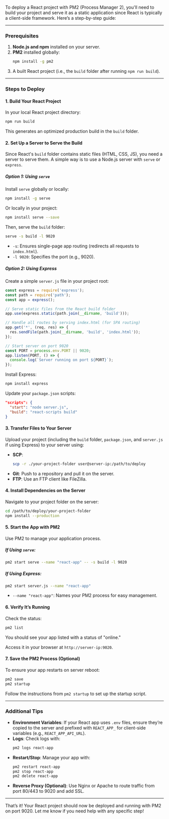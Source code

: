 To deploy a React project with PM2 (Process Manager 2), you'll need to build your project and serve it as a static application since React is typically a client-side framework. Here’s a step-by-step guide:

---

### Prerequisites
1. **Node.js and npm** installed on your server.
2. **PM2** installed globally:
   ```bash
   npm install -g pm2
   ```
3. A built React project (i.e., the `build` folder after running `npm run build`).

---

### Steps to Deploy

#### 1. Build Your React Project
In your local React project directory:
```bash
npm run build
```
This generates an optimized production build in the `build` folder.

#### 2. Set Up a Server to Serve the Build
Since React's `build` folder contains static files (HTML, CSS, JS), you need a server to serve them. A simple way is to use a Node.js server with `serve` or `express`.

##### Option 1: Using `serve`
Install `serve` globally or locally:
```bash
npm install -g serve
```
Or locally in your project:
```bash
npm install serve --save
```

Then, serve the `build` folder:
```bash
serve -s build -l 9020
```
- `-s`: Ensures single-page app routing (redirects all requests to `index.html`).
- `-l 9020`: Specifies the port (e.g., 9020).

##### Option 2: Using Express
Create a simple `server.js` file in your project root:
```javascript
const express = require('express');
const path = require('path');
const app = express();

// Serve static files from the React build folder
app.use(express.static(path.join(__dirname, 'build')));

// Handle all routes by serving index.html (for SPA routing)
app.get('*', (req, res) => {
  res.sendFile(path.join(__dirname, 'build', 'index.html'));
});

// Start server on port 9020
const PORT = process.env.PORT || 9020;
app.listen(PORT, () => {
  console.log(`Server running on port ${PORT}`);
});
```

Install Express:
```bash
npm install express
```

Update your `package.json` scripts:
```json
"scripts": {
  "start": "node server.js",
  "build": "react-scripts build"
}
```

#### 3. Transfer Files to Your Server
Upload your project (including the `build` folder, `package.json`, and `server.js` if using Express) to your server using:
- **SCP**:
  ```bash
  scp -r ./your-project-folder user@server-ip:/path/to/deploy
  ```
- **Git**: Push to a repository and pull it on the server.
- **FTP**: Use an FTP client like FileZilla.

#### 4. Install Dependencies on the Server
Navigate to your project folder on the server:
```bash
cd /path/to/deploy/your-project-folder
npm install --production
```

#### 5. Start the App with PM2
Use PM2 to manage your application process.

##### If Using `serve`:
```bash
pm2 start serve --name "react-app" -- -s build -l 9020
```

##### If Using Express:
```bash
pm2 start server.js --name "react-app"
```
- `--name "react-app"`: Names your PM2 process for easy management.

#### 6. Verify It’s Running
Check the status:
```bash
pm2 list
```
You should see your app listed with a status of "online."

Access it in your browser at `http://server-ip:9020`.

#### 7. Save the PM2 Process (Optional)
To ensure your app restarts on server reboot:
```bash
pm2 save
pm2 startup
```
Follow the instructions from `pm2 startup` to set up the startup script.

---

### Additional Tips
- **Environment Variables**: If your React app uses `.env` files, ensure they’re copied to the server and prefixed with `REACT_APP_` for client-side variables (e.g., `REACT_APP_API_URL`).
- **Logs**: Check logs with:
  ```bash
  pm2 logs react-app
  ```
- **Restart/Stop**: Manage your app with:
  ```bash
  pm2 restart react-app
  pm2 stop react-app
  pm2 delete react-app
  ```
- **Reverse Proxy (Optional)**: Use Nginx or Apache to route traffic from port 80/443 to 9020 and add SSL.

---

That’s it! Your React project should now be deployed and running with PM2 on port 9020. Let me know if you need help with any specific step!
